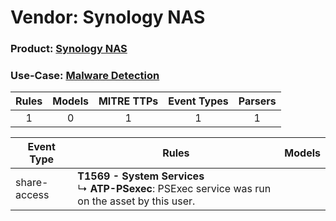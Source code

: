 Vendor: Synology NAS
====================
### Product: [Synology NAS](../ds_synology_nas_synology_nas.md)
### Use-Case: [Malware Detection](../../../../UseCases/uc_malware_detection.md)

| Rules | Models | MITRE TTPs | Event Types | Parsers |
|:-----:|:------:|:----------:|:-----------:|:-------:|
|   1   |   0    |     1      |      1      |    1    |

| Event Type   | Rules                                                                                                     | Models |
| ------------ | --------------------------------------------------------------------------------------------------------- | ------ |
| share-access | <b>T1569 - System Services</b><br> ↳ <b>ATP-PSexec</b>: PSExec service was run on the asset by this user. |        |